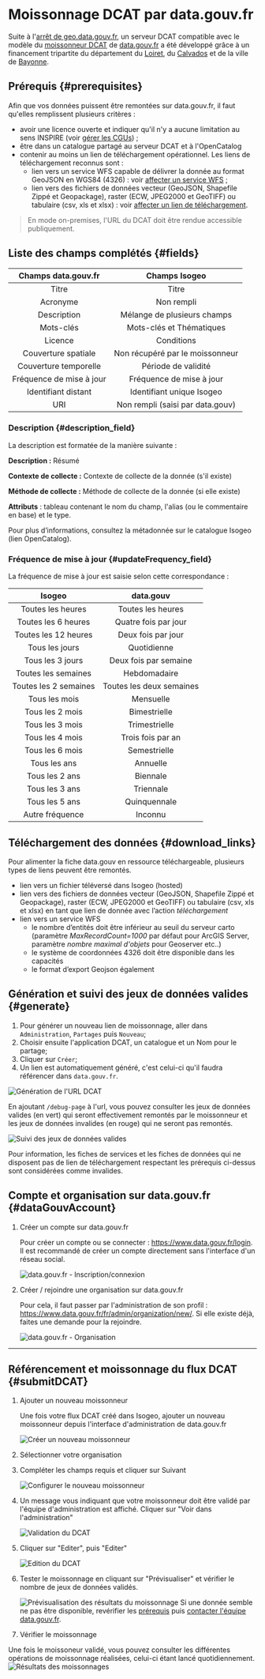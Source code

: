 # Moissonnage DCAT par data.gouv.fr

Suite à l'[arrêt de geo.data.gouv.fr](https://www.data.gouv.fr/fr/posts/extinction-de-geo-data-gouv-fr/), un serveur DCAT compatible avec le modèle du [moissonneur DCAT](https://doc.data.gouv.fr/moissonnage/dcat/) de [data.gouv.fr](https://www.data.gouv.fr) a été développé grâce à un financement tripartite du département du [Loiret](https://www.loiret.fr/), du [Calvados](https://www.calvados.fr/accueil.html) et de la ville de [Bayonne](https://www.bayonne.fr/).

## Prérequis {#prerequisites}

Afin que vos données puissent être remontées sur data.gouv.fr, il faut qu'elles remplissent plusieurs critères :

* avoir une licence ouverte et indiquer qu'il n'y a aucune limitation au sens INSPIRE (voir [gérer les CGUs](/features/documentation/md_cgu.html#conditions)) ;
* être dans un catalogue partagé au serveur DCAT et à l'OpenCatalog
* contenir au moins un lien de téléchargement opérationnel. Les liens de téléchargement reconnus sont :
  * lien vers un service WFS capable de délivrer la donnée au format GeoJSON en WGS84 (4326) : voir [affecter un service WFS](/features/publish/webservices.html#associer-un-flux-wfs) ;
  * lien vers des fichiers de données vecteur (GeoJSON, Shapefile Zippé et Geopackage), raster (ECW, JPEG2000 et GeoTIFF) ou tabulaire (csv, xls et xlsx) : voir [affecter un lien de téléchargement](/features/publish/hosting.html).

> En mode on-premises, l'URL du DCAT doit être rendue accessible publiquement.

## Liste des champs complétés {#fields}

| Champs data.gouv.fr        | Champs Isogeo                   |
|:--------------------------:|:-------------------------------:|
| Titre                      | Titre                           |
| Acronyme                   | Non rempli                      |
| Description                | Mélange de plusieurs champs     |
| Mots-clés                  | Mots-clés et Thématiques        |
| Licence                    | Conditions                      |
| Couverture spatiale        | Non récupéré par le moissonneur |
| Couverture temporelle      | Période de validité             |
| Fréquence de mise à jour   | Fréquence de mise à jour        |
| Identifiant distant        | Identifiant unique Isogeo       |
| URI                        | Non rempli (saisi par data.gouv)|

### Description {#description_field}

La description est formatée de la manière suivante :

**Description :** Résumé

**Contexte de collecte :** Contexte de collecte de la donnée (s'il existe)  

**Méthode de collecte :** Méthode de collecte de la donnée (si elle existe)

**Attributs** : tableau contenant le nom du champ, l'alias (ou le commentaire en base) et le type.

Pour plus d’informations, consultez la métadonnée sur le catalogue Isogeo (lien OpenCatalog).

### Fréquence de mise à jour {#updateFrequency_field}

La fréquence de mise à jour est saisie selon cette correspondance :

|         Isogeo        |         data.gouv        |
|:---------------------:|:------------------------:|
|   Toutes les heures   |     Toutes les heures    |
|  Toutes les 6 heures  |   Quatre fois par jour   |
|  Toutes les 12 heures |    Deux fois par jour    |
|     Tous les jours    |        Quotidienne       |
|    Tous les 3 jours   |   Deux fois par semaine  |
|  Toutes les semaines  |       Hebdomadaire       |
| Toutes les 2 semaines | Toutes les deux semaines |
|     Tous les mois     |         Mensuelle        |
|    Tous les 2 mois    |       Bimestrielle       |
|    Tous les 3 mois    |       Trimestrielle      |
|    Tous les 4 mois    |     Trois fois par an    |
|    Tous les 6 mois    |       Semestrielle       |
|      Tous les ans     |         Annuelle         |
|     Tous les 2 ans    |         Biennale         |
|     Tous les 3 ans    |         Triennale        |
|     Tous les 5 ans    |       Quinquennale      |
|    Autre fréquence    |          Inconnu         |

## Téléchargement des données {#download_links}

Pour alimenter la fiche data.gouv en ressource téléchargeable, plusieurs types de liens peuvent être remontés.

* lien vers un fichier téléversé dans Isogeo (hosted)
* lien vers des fichiers de données vecteur (GeoJSON, Shapefile Zippé et Geopackage), raster (ECW, JPEG2000 et GeoTIFF) ou tabulaire (csv, xls et xlsx) en tant que lien de donnée avec l’action *téléchargement*
* lien vers un service WFS
  * le nombre d’entités doit être inférieur au seuil du serveur carto (paramètre *MaxRecordCount=1000* par défaut pour ArcGIS Server, paramètre *nombre maximal d'objets* pour Geoserver etc..)
  * le système de coordonnées 4326 doit être disponible dans les capacités
  * le format d’export Geojson également

## Génération et suivi des jeux de données valides {#generate}

1. Pour générer un nouveau lien de moissonnage, aller dans `Administration`, `Partages` puis `Nouveau`;
2. Choisir ensuite l'application DCAT, un catalogue et un Nom pour le partage;
3. Cliquer sur `Créer`;
4. Un lien est automatiquement généré, c'est celui-ci qu'il faudra référencer dans `data.gouv.fr`. 

![Génération de l'URL DCAT](/assets/datagouv/Datagouv_generate_dcat.png)

En ajoutant `/debug-page` à l'url, vous pouvez consulter les jeux de données valides (en vert) qui seront effectivement remontés par le moissonneur et les jeux de données invalides (en rouge) qui ne seront pas remontés.

![Suivi des jeux de données valides](/assets/datagouv/DataGouv_dcat_debug.png)

Pour information, les fiches de services et les fiches de données qui ne disposent pas de lien de téléchargement respectant les prérequis ci-dessus sont considérées comme invalides.

## Compte et organisation sur data.gouv.fr {#dataGouvAccount}

1. Créer un compte sur data.gouv.fr

    Pour créer un compte ou se connecter : <https://www.data.gouv.fr/login>. Il est recommandé de créer un compte directement sans l'interface d'un réseau social.

    ![data.gouv.fr - Inscription/connexion](/assets/datagouv/annex_bridge_INSPIRE_DataGouv_00a.png "Se connecter ou créer un compte sur data.gouv.fr")

2. Créer / rejoindre une organisation sur data.gouv.fr

    Pour cela, il faut passer par l'administration de son profil : <https://www.data.gouv.fr/fr/admin/organization/new/>. Si elle existe déjà, faites une demande pour la rejoindre.

    ![data.gouv.fr - Organisation](/assets/datagouv/annex_bridge_INSPIRE_DataGouv_00b_NewOrganization.png "Créer son organisation sur data.gouv.fr")

_______

## Référencement et moissonnage du flux DCAT {#submitDCAT}

1. Ajouter un nouveau moissonneur

    Une fois votre flux DCAT créé dans Isogeo, ajouter un nouveau moissonneur depuis l'interface d'administration de data.gouv.fr

     ![Créer un nouveau moissonneur](/assets/datagouv/DataGouv_new_dcat.png)

2. Sélectionner votre organisation
3. Compléter les champs requis et cliquer sur Suivant

     ![Configurer le nouveau moissonneur](/assets/datagouv/DataGouv_dcat_configuration.png)

4. Un message vous indiquant que votre moissonneur doit être validé par l'équipe d'administration est affiché. Cliquer sur "Voir dans l'administration"

     ![Validation du DCAT](/assets/datagouv/DataGouv_dcat_validation.png)

5. Cliquer sur "Editer", puis "Editer"

     ![Edition du DCAT](/assets/datagouv/DataGouv_dcat_edit.png)

6. Tester le moissonnage en cliquant sur "Prévisualiser" et vérifier le nombre de jeux de données validés.

     ![Prévisualisation des résultats du moissonnage](/assets/datagouv/DataGouv_dcat_previsualisation.png)
Si une donnée semble ne pas être disponible, revérifier les [prérequis](#prerequisites) puis [contacter l'équipe data.gouv.fr](mailto:support@data.gouv.fr?subject=Problème%20de%20moissonnage%20DCAT%20Isogeo&cc=support@isogeo.fr).

7. Vérifier le moissonnage

Une fois le moissoneur validé, vous pouvez consulter les différentes opérations de moissonnage réalisées, celui-ci étant lancé quotidiennement. 
     ![Résultats des moissonnages](/assets/datagouv/DataGouv_dcat_validated.png)
